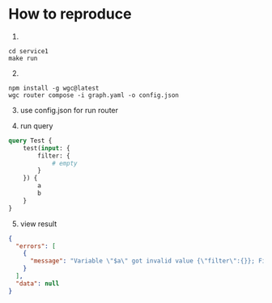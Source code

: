 
# How to reproduce

1.
```shell
cd service1
make run
```

2.
```shell
npm install -g wgc@latest
wgc router compose -i graph.yaml -o config.json
```

3. use config.json for run router

4. run query

```graphql
query Test {
    test(input: {
        filter: {
            # empty
        }
    }) {
        a
        b
    }
}
```

5. view result

```json
{
  "errors": [
    {
      "message": "Variable \"$a\" got invalid value {\"filter\":{}}; Field \"b\" of required type \"Int!\" was not provided."
    }
  ],
  "data": null
}
```